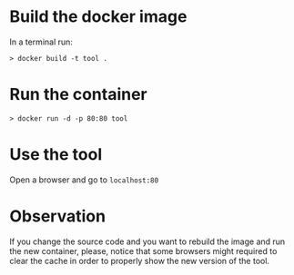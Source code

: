 # Build the docker image

In a terminal run: 

```
> docker build -t tool .
```

# Run the container

```
> docker run -d -p 80:80 tool
```

# Use the tool 

Open a browser and go to `localhost:80`

# Observation 

If you change the source code and you want to rebuild the image and run the new container, please,
notice that some browsers might required to clear the cache in order to properly show the
new version of the tool. 